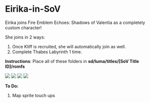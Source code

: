 # Eirika-in-SoV
Eirika joins Fire Emblem Echoes: Shadows of Valentia as a completely custom character!

She joins in 2 ways:
1. Once Kliff is recruited, she will automatically join as well.
2. Complete Thabes Labyrinth 1 time.

**Instructions**:
Place all of these folders in **sd/luma/titles/[SoV Title ID]/romfs**



![](https://cdn.discordapp.com/attachments/354835469735034881/694902060638011442/2020-04-01_09-30-06.264_top.png) ![](https://cdn.discordapp.com/attachments/354835469735034881/694667621668356106/2020-03-31_13-04-39.555_top.png)
![](https://cdn.discordapp.com/attachments/354835469735034881/693880370629967962/2020-03-29_12-51-22.791_top.png) ![](https://cdn.discordapp.com/attachments/354835469735034881/693865900952256623/2020-03-29_12-52-15.875_top.png)

**To Do:**
1. Map sprite touch ups
